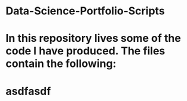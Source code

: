 # Data-Science-Portfolio-Scripts
# In this repository lives some of the code I have produced. The files contain the following:
# asdfasdf
